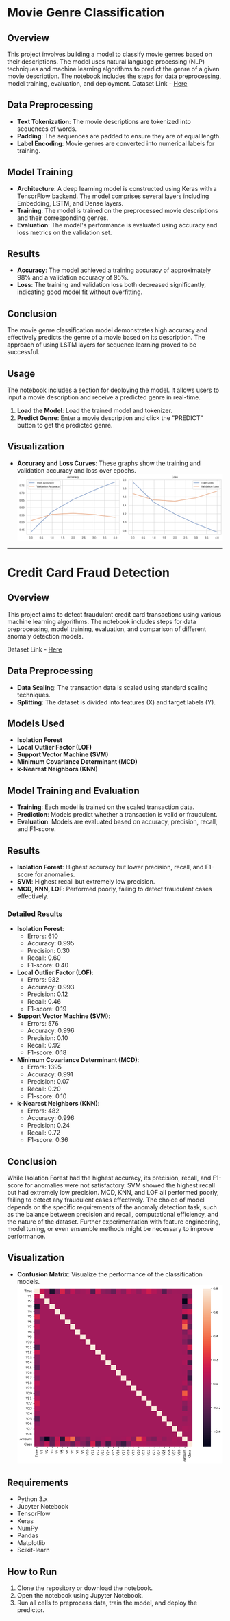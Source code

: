 # Movie Genre Classification

## Overview
This project involves building a model to classify movie genres based on their descriptions. The model uses natural language processing (NLP) techniques and machine learning algorithms to predict the genre of a given movie description. The notebook includes the steps for data preprocessing, model training, evaluation, and deployment.
Dataset Link - [Here](https://www.kaggle.com/datasets/hijest/genre-classification-dataset-imdb)
## Data Preprocessing
- **Text Tokenization**: The movie descriptions are tokenized into sequences of words.
- **Padding**: The sequences are padded to ensure they are of equal length.
- **Label Encoding**: Movie genres are converted into numerical labels for training.

## Model Training
- **Architecture**: A deep learning model is constructed using Keras with a TensorFlow backend. The model comprises several layers including Embedding, LSTM, and Dense layers.
- **Training**: The model is trained on the preprocessed movie descriptions and their corresponding genres.
- **Evaluation**: The model's performance is evaluated using accuracy and loss metrics on the validation set.

## Results
- **Accuracy**: The model achieved a training accuracy of approximately 98% and a validation accuracy of 95%.
- **Loss**: The training and validation loss both decreased significantly, indicating good model fit without overfitting.

## Conclusion
The movie genre classification model demonstrates high accuracy and effectively predicts the genre of a movie based on its description. The approach of using LSTM layers for sequence learning proved to be successful.

## Usage
The notebook includes a section for deploying the model. It allows users to input a movie description and receive a predicted genre in real-time.

1. **Load the Model**: Load the trained model and tokenizer.
2. **Predict Genre**: Enter a movie description and click the "PREDICT" button to get the predicted genre.

## Visualization
- **Accuracy and Loss Curves**: These graphs show the training and validation accuracy and loss over epochs.
![alt text](Images/Accuracy.png)

---

# Credit Card Fraud Detection

## Overview
This project aims to detect fraudulent credit card transactions using various machine learning algorithms. The notebook includes steps for data preprocessing, model training, evaluation, and comparison of different anomaly detection models.

Dataset Link - [Here](https://www.kaggle.com/datasets/mlg-ulb/creditcardfraud)

## Data Preprocessing
- **Data Scaling**: The transaction data is scaled using standard scaling techniques.
- **Splitting**: The dataset is divided into features (X) and target labels (Y).

## Models Used
- **Isolation Forest**
- **Local Outlier Factor (LOF)**
- **Support Vector Machine (SVM)**
- **Minimum Covariance Determinant (MCD)**
- **k-Nearest Neighbors (KNN)**

## Model Training and Evaluation
- **Training**: Each model is trained on the scaled transaction data.
- **Prediction**: Models predict whether a transaction is valid or fraudulent.
- **Evaluation**: Models are evaluated based on accuracy, precision, recall, and F1-score.

## Results
- **Isolation Forest**: Highest accuracy but lower precision, recall, and F1-score for anomalies.
- **SVM**: Highest recall but extremely low precision.
- **MCD, KNN, LOF**: Performed poorly, failing to detect fraudulent cases effectively.

### Detailed Results
- **Isolation Forest**: 
  - Errors: 610
  - Accuracy: 0.995
  - Precision: 0.30
  - Recall: 0.60
  - F1-score: 0.40
- **Local Outlier Factor (LOF)**:
  - Errors: 932
  - Accuracy: 0.993
  - Precision: 0.12
  - Recall: 0.46
  - F1-score: 0.19
- **Support Vector Machine (SVM)**:
  - Errors: 576
  - Accuracy: 0.996
  - Precision: 0.10
  - Recall: 0.92
  - F1-score: 0.18
- **Minimum Covariance Determinant (MCD)**:
  - Errors: 1395
  - Accuracy: 0.991
  - Precision: 0.07
  - Recall: 0.20
  - F1-score: 0.10
- **k-Nearest Neighbors (KNN)**:
  - Errors: 482
  - Accuracy: 0.996
  - Precision: 0.24
  - Recall: 0.72
  - F1-score: 0.36

## Conclusion
While Isolation Forest had the highest accuracy, its precision, recall, and F1-score for anomalies were not satisfactory. SVM showed the highest recall but had extremely low precision. MCD, KNN, and LOF all performed poorly, failing to detect any fraudulent cases effectively. The choice of model depends on the specific requirements of the anomaly detection task, such as the balance between precision and recall, computational efficiency, and the nature of the dataset. Further experimentation with feature engineering, model tuning, or even ensemble methods might be necessary to improve performance.

## Visualization
- **Confusion Matrix**: Visualize the performance of the classification models.
![alt text](Images/Matrix.png)

## Requirements
- Python 3.x
- Jupyter Notebook
- TensorFlow
- Keras
- NumPy
- Pandas
- Matplotlib
- Scikit-learn

## How to Run
1. Clone the repository or download the notebook.
2. Open the notebook using Jupyter Notebook.
3. Run all cells to preprocess data, train the model, and deploy the predictor.
